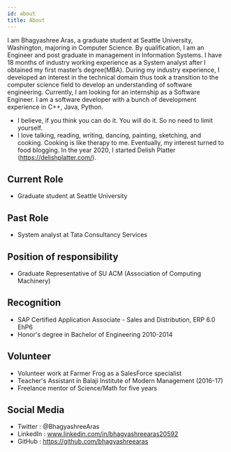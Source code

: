 ```yaml
---
id: about
title: About
---
```


I am Bhagyashree Aras, a graduate student at Seattle University, Washington, majoring in Computer Science. By qualification, I am an Engineer and post graduate in management in Information Systems. I have 18 months of industry working experience as a System analyst after I obtained my first master’s degree(MBA). During my industry experience, I developed an interest in the technical domain thus took a transition to the computer science field to develop an understanding of software engineering. Currently, I am looking for an internship as a Software Engineer. I am a software developer with a bunch of development experience in C++, Java, Python. 

- I believe, if you think you can do it. You will do it. So no need to limit yourself. 
- I love talking, reading, writing, dancing, painting, sketching, and cooking. Cooking is like therapy to me. Eventually, my interest turned to food blogging. In     the year 2020, I started Delish Platter (https://delishplatter.com/).

## Current Role

- Graduate student at Seattle University

## Past Role

- System analyst at Tata Consultancy Services

## Position of responsibility 

- Graduate Representative of SU ACM (Association of Computing Machinery)

## Recognition

- SAP Certified Application Associate - Sales and Distribution, ERP 6.0 EhP6
- Honor's degree in Bachelor of Engineering 2010-2014

## Volunteer

- Volunteer work at Farmer Frog as a SalesForce specialist
- Teacher's Assistant in Balaji Institute of Modern Management (2016-17)
- Freelance mentor of Science/Math for five years


## Social Media

- Twitter : @BhagyashreeAras
- LinkedIn : www.linkedin.com/in/bhagyashreearas20592
- GitHub : https://github.com/bhagyashreearas
